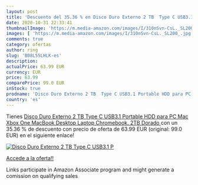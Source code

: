 ```yaml
---
layout: post
title: 'Descuento del 35.36 % en Disco Duro Externo 2 TB  Type C USB3.1 P'
date: 2020-10-31 22:33:41
thumbnailImage: 'https://m.media-amazon.com/images/I/310nSvn-CsL._SL200_.jpg'
images: [ 'https://m.media-amazon.com/images/I/310nSvn-CsL._SL200_.jpg' ]
comments: true
category: ofertas
author: ring
slug: 'B08L55LHLK-es'
description:
actualPrice: 63.99 EUR
currency: EUR
price: 63.99
comparePrice: 99.0 EUR
inStock: true
prodname: 'Disco Duro Externo 2 TB  Type C USB3.1 Portable HDD para PC  Mac  Xbox One  MacBook  Desktop  Laptop  Chromebook.  2TB Dorado '
country: 'es'
---
```


Tienes [Disco Duro Externo 2 TB  Type C USB3.1 Portable HDD para PC  Mac  Xbox One  MacBook  Desktop  Laptop  Chromebook.  2TB Dorado ](https://www.amazon.es/dp/B08L55LHLK/?tag=tolees-21) con un 35.36 % de descuento con precio de oferta de 63.99 EUR (original: 99.0 EUR) en el siguiente enlace!

[![Disco Duro Externo 2 TB  Type C USB3.1 P](https://m.media-amazon.com/images/I/310nSvn-CsL._SL200_.jpg)](https://www.amazon.es/dp/B08L55LHLK/?tag=tolees-21)

[Accede a la oferta!!](https://www.amazon.es/dp/B08L55LHLK/?tag=tolees-21)

Links participate in Amazon Associate program and might generate a comission on qualifying sales


